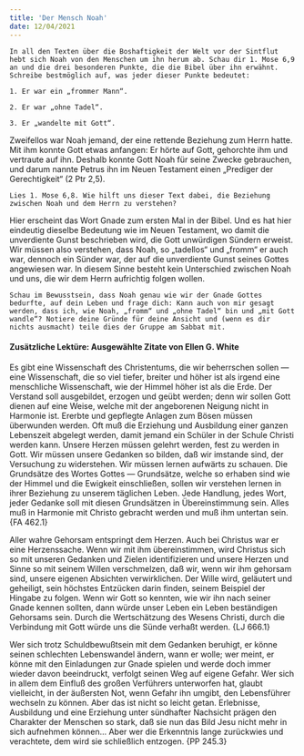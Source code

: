 ```yaml
---
title: 'Der Mensch Noah'
date: 12/04/2021
---
```


`In all den Texten über die Boshaftigkeit der Welt vor der Sintflut hebt sich Noah von den Menschen um ihn herum ab. Schau dir 1. Mose 6,9 an und die drei besonderen Punkte, die die Bibel über ihn erwähnt. Schreibe bestmöglich auf, was jeder dieser Punkte bedeutet:`

`1. Er war ein „frommer Mann“.`

`2. Er war „ohne Tadel“.`

`3. Er „wandelte mit Gott“.`

Zweifellos war Noah jemand, der eine rettende Beziehung zum Herrn hatte. Mit ihm konnte Gott etwas anfangen: Er hörte auf Gott, gehorchte ihm und vertraute auf ihn. Deshalb konnte Gott Noah für seine Zwecke gebrauchen, und darum nannte Petrus ihn im Neuen Testament einen „Prediger der Gerechtigkeit“ (2 Ptr 2,5).

`Lies 1. Mose 6,8. Wie hilft uns dieser Text dabei, die Beziehung zwischen Noah und dem Herrn zu verstehen?`

Hier erscheint das Wort Gnade zum ersten Mal in der Bibel. Und es hat hier eindeutig dieselbe Bedeutung wie im Neuen Testament, wo damit die unverdiente Gunst beschrieben wird, die Gott unwürdigen Sündern erweist. Wir müssen also verstehen, dass Noah, so „tadellos“ und „fromm“ er auch war, dennoch ein Sünder war, der auf die unverdiente Gunst seines Gottes angewiesen war. In diesem Sinne besteht kein Unterschied zwischen Noah und uns, die wir dem Herrn aufrichtig folgen wollen.

`Schau im Bewusstsein, dass Noah genau wie wir der Gnade Gottes bedurfte, auf dein Leben und frage dich: Kann auch von mir gesagt werden, dass ich, wie Noah, „fromm“ und „ohne Tadel“ bin und „mit Gott wandle“? Notiere deine Gründe für deine Ansicht und (wenn es dir nichts ausmacht) teile dies der Gruppe am Sabbat mit.`

#### Zusätzliche Lektüre: Ausgewählte Zitate von Ellen G. White

Es gibt eine Wissenschaft des Christentums, die wir beherrschen sollen — eine Wissenschaft, die so viel tiefer, breiter und höher ist als irgend eine menschliche Wissenschaft, wie der Himmel höher ist als die Erde. Der Verstand soll ausgebildet, erzogen und geübt werden; denn wir sollen Gott dienen auf eine Weise, welche mit der angeborenen Neigung nicht in Harmonie ist. Ererbte und gepflegte Anlagen zum Bösen müssen überwunden werden. Oft muß die Erziehung und Ausbildung einer ganzen Lebenszeit abgelegt werden, damit jemand ein Schüler in der Schule Christi werden kann. Unsere Herzen müssen gelehrt werden, fest zu werden in Gott. Wir müssen unsere Gedanken so bilden, daß wir imstande sind, der Versuchung zu widerstehen. Wir müssen lernen aufwärts zu schauen. Die Grundsätze des Wortes Gottes — Grundsätze, welche so erhaben sind wie der Himmel und die Ewigkeit einschließen, sollen wir verstehen lernen in ihrer Beziehung zu unserem täglichen Leben. Jede Handlung, jedes Wort, jeder Gedanke soll mit diesen Grundsätzen in Übereinstimmung sein. Alles muß in Harmonie mit Christo gebracht werden und muß ihm untertan sein. {FA 462.1}

Aller wahre Gehorsam entspringt dem Herzen. Auch bei Christus war er eine Herzenssache. Wenn wir mit ihm übereinstimmen, wird Christus sich so mit unseren Gedanken und Zielen identifizieren und unsere Herzen und Sinne so mit seinem Willen verschmelzen, daß wir, wenn wir ihm gehorsam sind, unsere eigenen Absichten verwirklichen. Der Wille wird, geläutert und geheiligt, sein höchstes Entzücken darin finden, seinem Beispiel der Hingabe zu folgen. Wenn wir Gott so kennten, wie wir ihn nach seiner Gnade kennen sollten, dann würde unser Leben ein Leben beständigen Gehorsams sein. Durch die Wertschätzung des Wesens Christi, durch die Verbindung mit Gott würde uns die Sünde verhaßt werden. {LJ 666.1}

Wer sich trotz Schuldbewußtsein mit dem Gedanken beruhigt, er könne seinen schlechten Lebenswandel ändern, wann er wolle; wer meint, er könne mit den Einladungen zur Gnade spielen und werde doch immer wieder davon beeindruckt, verfolgt seinen Weg auf eigene Gefahr. Wer sich in allem dem Einfluß des großen Verführers unterworfen hat, glaubt vielleicht, in der äußersten Not, wenn Gefahr ihn umgibt, den Lebensführer wechseln zu können. Aber das ist nicht so leicht getan. Erlebnisse, Ausbildung und eine Erziehung unter sündhafter Nachsicht prägen den Charakter der Menschen so stark, daß sie nun das Bild Jesu nicht mehr in sich aufnehmen können... Aber wer die Erkenntnis lange zurückwies und verachtete, dem wird sie schließlich entzogen. {PP 245.3}